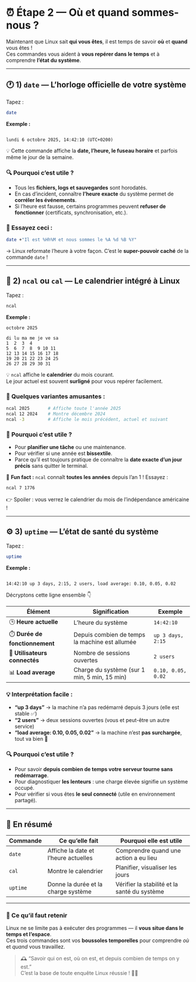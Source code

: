 # ⏰ Étape 2 — Où et quand sommes-nous ?

Maintenant que Linux sait **qui vous êtes**, il est temps de savoir **où** et **quand** vous êtes !  
Ces commandes vous aident à **vous repérer dans le temps** et à comprendre **l’état du système**.

---

## 🕐 1) `date` — L’horloge officielle de votre système

Tapez :

```bash
date
```

**Exemple :**
```

lundi 6 octobre 2025, 14:42:10 (UTC+0200)

```

💡 Cette commande affiche la **date, l’heure, le fuseau horaire** et parfois même le jour de la semaine.

### 🔍 Pourquoi c’est utile ?
- Tous les **fichiers, logs et sauvegardes** sont horodatés.  
- En cas d’incident, connaître **l’heure exacte** du système permet de **corréler les événements**.  
- Si l’heure est fausse, certains programmes peuvent **refuser de fonctionner** (certificats, synchronisation, etc.).

### 🧪 Essayez ceci :
```bash
date +"Il est %Hh%M et nous sommes le %A %d %B %Y"
```

→ Linux reformate l’heure à votre façon. C’est le **super-pouvoir caché** de la commande `date` !

---

## 📅 2) `ncal` ou `cal` — Le calendrier intégré à Linux

Tapez :

```bash
ncal
```

**Exemple :**

```
octobre 2025

di lu ma me je ve sa
1  2  3  4
5  6  7  8  9 10 11
12 13 14 15 16 17 18
19 20 21 22 23 24 25
26 27 28 29 30 31

```

💡 `ncal` affiche le **calendrier** du mois courant.  
Le jour actuel est souvent **surligné** pour vous repérer facilement.

### 📘 Quelques variantes amusantes :
```bash
ncal 2025       # Affiche toute l'année 2025
ncal 12 2024    # Montre décembre 2024
ncal -3         # Affiche le mois précédent, actuel et suivant
```

### 🎯 Pourquoi c’est utile ?

* Pour **planifier une tâche** ou une maintenance.
* Pour vérifier si une année est **bissextile**.
* Parce qu’il est toujours pratique de connaître la **date exacte d’un jour précis** sans quitter le terminal.

🧩 **Fun fact :** `ncal` connaît **toutes les années** depuis l’an 1 ! Essayez :

```bash
ncal 7 1776
```

👉 Spoiler : vous verrez le calendrier du mois de l’indépendance américaine !

---

## ⚙️ 3) `uptime` — L’état de santé du système

Tapez :

```bash
uptime
```

**Exemple :**
```

14:42:10 up 3 days, 2:15, 2 users, load average: 0.10, 0.05, 0.02

```

Décryptons cette ligne ensemble 👇

| Élément | Signification | Exemple |
|----------|----------------|----------|
| 🕒 **Heure actuelle** | L’heure du système | `14:42:10` |
| ⏱️ **Durée de fonctionnement** | Depuis combien de temps la machine est allumée | `up 3 days, 2:15` |
| 👥 **Utilisateurs connectés** | Nombre de sessions ouvertes | `2 users` |
| 📊 **Load average** | Charge du système (sur 1 min, 5 min, 15 min) | `0.10, 0.05, 0.02` |

### 💡 Interprétation facile :
- **“up 3 days”** → la machine n’a pas redémarré depuis 3 jours (elle est stable ✅)
- **“2 users”** → deux sessions ouvertes (vous et peut-être un autre service)
- **“load average: 0.10, 0.05, 0.02”** → la machine n’est **pas surchargée**, tout va bien 💚

### 🔍 Pourquoi c’est utile ?
- Pour savoir **depuis combien de temps votre serveur tourne sans redémarrage**.  
- Pour diagnostiquer **les lenteurs** : une charge élevée signifie un système occupé.  
- Pour vérifier si vous êtes **le seul connecté** (utile en environnement partagé).  

---

## 💬 En résumé

| Commande | Ce qu’elle fait | Pourquoi elle est utile |
|-----------|----------------|-------------------------|
| `date` | Affiche la date et l’heure actuelles | Comprendre quand une action a eu lieu |
| `cal` | Montre le calendrier | Planifier, visualiser les jours |
| `uptime` | Donne la durée et la charge système | Vérifier la stabilité et la santé du système |

---

### 🧠 Ce qu’il faut retenir
Linux ne se limite pas à exécuter des programmes — il **vous situe dans le temps et l’espace**.  
Ces trois commandes sont vos **boussoles temporelles** pour comprendre *où* et *quand* vous travaillez.  

> 🕰️ “Savoir qui on est, où on est, et depuis combien de temps on y est.”  
> C’est la base de toute enquête Linux réussie ! 🕵️‍♀️
